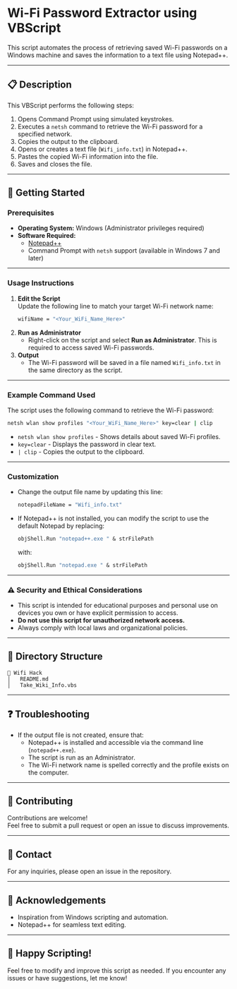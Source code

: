 
# Wi-Fi Password Extractor using VBScript

This script automates the process of retrieving saved Wi-Fi passwords on a Windows machine and saves the information to a text file using Notepad++. 

---

## 📋 **Description**
This VBScript performs the following steps:
1. Opens Command Prompt using simulated keystrokes.
2. Executes a `netsh` command to retrieve the Wi-Fi password for a specified network.
3. Copies the output to the clipboard.
4. Opens or creates a text file (`Wifi_info.txt`) in Notepad++.
5. Pastes the copied Wi-Fi information into the file.
6. Saves and closes the file.

---

## 🚀 **Getting Started**

### **Prerequisites**
- **Operating System:** Windows (Administrator privileges required)
- **Software Required:** 
  - [Notepad++](https://notepad-plus-plus.org/downloads/)
  - Command Prompt with `netsh` support (available in Windows 7 and later)

---

### **Usage Instructions**
1. **Edit the Script**  
   Update the following line to match your target Wi-Fi network name:
   ```vb
   wifiName = "<Your_WiFi_Name_Here>"
   ```
2. **Run as Administrator**  
   - Right-click on the script and select **Run as Administrator**. This is required to access saved Wi-Fi passwords.
3. **Output**  
   - The Wi-Fi password will be saved in a file named `Wifi_info.txt` in the same directory as the script.

---

### **Example Command Used**
The script uses the following command to retrieve the Wi-Fi password:
```cmd
netsh wlan show profiles "<Your_WiFi_Name_Here>" key=clear | clip
```
- `netsh wlan show profiles` - Shows details about saved Wi-Fi profiles.
- `key=clear` - Displays the password in clear text.
- `| clip` - Copies the output to the clipboard.

---

### **Customization**
- Change the output file name by updating this line:
  ```vb
  notepadFileName = "Wifi_info.txt"
  ```
- If Notepad++ is not installed, you can modify the script to use the default Notepad by replacing:
  ```vb
  objShell.Run "notepad++.exe " & strFilePath
  ```
  with:
  ```vb
  objShell.Run "notepad.exe " & strFilePath
  ```

---

### ⚠️ **Security and Ethical Considerations**
- This script is intended for educational purposes and personal use on devices you own or have explicit permission to access.
- **Do not use this script for unauthorized network access.**
- Always comply with local laws and organizational policies.

---

## 📂 **Directory Structure**
```
📁 Wifi Hack
│   README.md
│   Take_Wiki_Info.vbs
```

---

## ❓ **Troubleshooting**
- If the output file is not created, ensure that:
  - Notepad++ is installed and accessible via the command line (`notepad++.exe`).
  - The script is run as an Administrator.
  - The Wi-Fi network name is spelled correctly and the profile exists on the computer.

---

## 🤝 **Contributing**
Contributions are welcome!  
Feel free to submit a pull request or open an issue to discuss improvements.

---

## 📧 **Contact**
For any inquiries, please open an issue in the repository.

---

## 🎨 **Acknowledgements**
- Inspiration from Windows scripting and automation.
- Notepad++ for seamless text editing.

---

## 🚀 **Happy Scripting!** 

Feel free to modify and improve this script as needed. If you encounter any issues or have suggestions, let me know!
